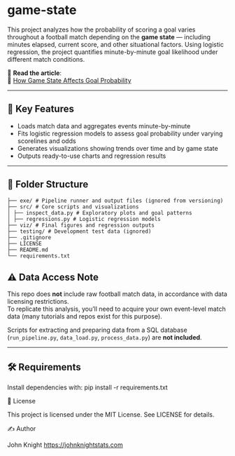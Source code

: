 # game-state

This project analyzes how the probability of scoring a goal varies throughout a football match depending on the **game state** — including minutes elapsed, current score, and other situational factors. Using logistic regression, the project quantifies minute-by-minute goal likelihood under different match conditions.

📝 **Read the article**:  
📘 [How Game State Affects Goal Probability](https://johnknightstats.com/posts/game_state/)

---

## 🧠 Key Features

- Loads match data and aggregates events minute-by-minute
- Fits logistic regression models to assess goal probability under varying scorelines and odds
- Generates visualizations showing trends over time and by game state
- Outputs ready-to-use charts and regression results

---

## 📁 Folder Structure

```
├── exe/ # Pipeline runner and output files (ignored from versioning)
├── src/ # Core scripts and visualizations
│ ├── inspect_data.py # Exploratory plots and goal patterns
│ ├── regressions.py # Logistic regression models
├── viz/ # Final figures and regression outputs
├── testing/ # Development test data (ignored)
├── .gitignore
├── LICENSE
├── README.md
└── requirements.txt
```

## ⚠️ Data Access Note

This repo does **not** include raw football match data, in accordance with data licensing restrictions.  
To replicate this analysis, you’ll need to acquire your own event-level match data (many tutorials and repos exist for this purpose).

Scripts for extracting and preparing data from a SQL database (`run_pipeline.py`, `data_load.py`, `process_data.py`) are **not included**.

---

## 🛠 Requirements

Install dependencies with:
pip install -r requirements.txt

📄 License

This project is licensed under the MIT License. See LICENSE for details.

✍️ Author

John Knight
https://johnknightstats.com